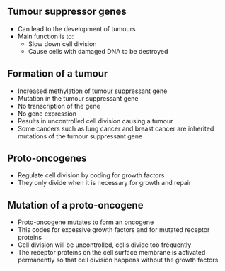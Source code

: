 ## Tumour suppressor genes
- Can lead to the development of tumours
- Main function is to:
    - Slow down cell division
    - Cause cells with damaged DNA to be destroyed

## Formation of a tumour
- Increased methylation of tumour suppressant gene
- Mutation in the tumour suppressant gene
- No transcription of the gene
- No gene expression
- Results in uncontrolled cell division causing a tumour
- Some cancers such as lung cancer and breast cancer are inherited mutations of the tumour suppressant gene

## Proto-oncogenes
- Regulate cell division by coding for growth factors
- They only divide when it is necessary for growth and repair

## Mutation of a proto-oncogene
- Proto-oncogene mutates to form an oncogene
- This codes for excessive growth factors and for mutated receptor proteins
- Cell division will be uncontrolled, cells divide too frequently
- The receptor proteins on the cell surface membrane is activated permanently so that cell division happens without the growth factors


